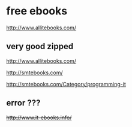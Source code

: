 # free ebooks  


http://www.allitebooks.com/  

## very good zipped 

http://www.allitebooks.com/  



http://smtebooks.com/  

http://smtebooks.com/Category/programming-it  


## error ???  

<del>http://www.it-ebooks.info/</del>  

